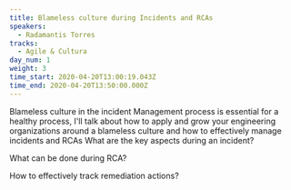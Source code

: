 ```yaml
---
title: Blameless culture during Incidents and RCAs
speakers:
  - Radamantis Torres
tracks:
  - Agile & Cultura
day_num: 1
weight: 3
time_start: 2020-04-20T13:00:19.043Z
time_end: 2020-04-20T13:50:00.000Z
---
```

Blameless culture in the incident Management process is essential for a healthy process, I'll talk about how to apply and grow your engineering organizations around a blameless culture and how to effectively manage incidents and RCAs  What are the key aspects during an incident?


What can be done during RCA? 


How to effectively track remediation actions?